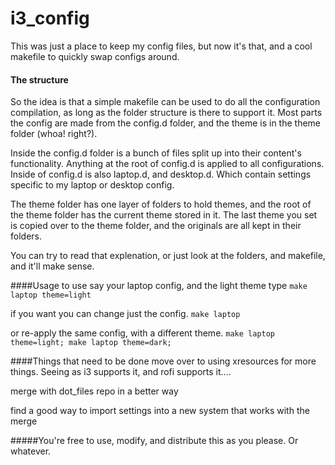 # i3_config
This was just a place to keep my config files, but now it's that, and a cool makefile to quickly swap configs around.

#### The structure
So the idea is that a simple makefile can be used to do all the configuration compilation, as long as the folder structure is there to support it. Most parts the config are made from the config.d folder, and the theme is in the theme folder (whoa! right?).

Inside the config.d folder is a bunch of files split up into their content's functionality. Anything at the root of config.d is applied to all configurations. Inside of config.d is also laptop.d, and desktop.d. Which contain settings specific to my laptop or desktop config.

 The theme folder has one layer of folders to hold themes, and the root of the theme folder has the current theme stored in it. The last theme you set is copied over to the theme folder, and the originals are all kept in their folders. 

You can try to read that explenation, or just look at the folders, and makefile, and it'll make sense.

####Usage
to use say your laptop config, and the light theme type
`make laptop theme=light`

if you want you can change just the config.
`make laptop`

or re-apply the same config, with a different theme.
`make laptop theme=light; make laptop theme=dark;`

####Things that need to be done
move over to using xresources for more things. Seeing as i3 supports it, and rofi supports it....

merge with dot_files repo in a better way

find a good way to import settings into a new system that works with the merge

#####You're free to use, modify, and distribute this as you please. Or whatever.
